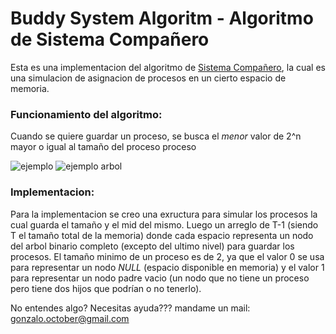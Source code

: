 # Buddy System Algoritm - Algoritmo de Sistema Compañero


Esta es una implementacion del algoritmo de [Sistema Compañero](https://en.wikipedia.org/wiki/Buddy_system), la cual es una simulacion de asignacion de procesos en un cierto espacio de memoria.

### Funcionamiento del algoritmo: 
Cuando se quiere guardar un proceso, se busca el _menor_ valor de 2^n mayor o igual al tamaño del proceso proceso

![ejemplo](https://www.cs.nott.ac.uk/~pszgxk/courses/g53ops/images/buddysystem.jpg)
![ejemplo arbol](https://cnx.org/resources/ad447da04e30d84c7dca683aef385f2d2b604814/graphics3.png)

### Implementacion:
Para la implementacion se creo una exructura para simular los procesos la cual guarda el tamaño y el mid del mismo.
Luego un arreglo de T-1 (siendo T el tamaño total de la memoria) donde cada espacio representa un nodo del arbol binario completo (excepto del ultimo nivel) para guardar los procesos.
El tamaño minimo de un proceso es de 2, ya que el valor 0 se usa para representar un nodo _NULL_ (espacio disponible en memoria) y el valor 1 para representar un nodo padre vacio (un nodo que no tiene un proceso pero tiene dos hijos que podrían o no tenerlo). 


No entendes algo? Necesitas ayuda??? mandame un mail: [gonzalo.october@gmail.com](mailto:gonzalo.october@gmail.com)

